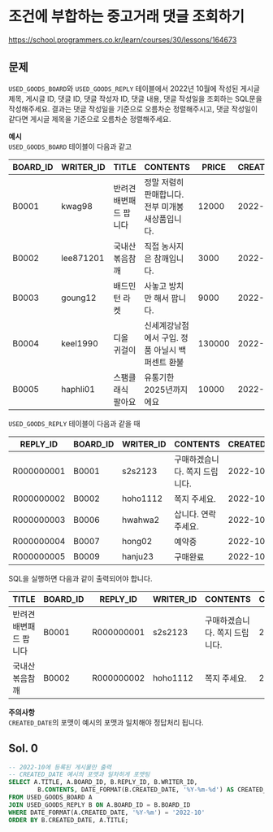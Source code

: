 # 조건에 부합하는 중고거래 댓글 조회하기
https://school.programmers.co.kr/learn/courses/30/lessons/164673

## 문제
`USED_GOODS_BOARD`와 `USED_GOODS_REPLY` 테이블에서 2022년 10월에 작성된 게시글 제목, 게시글 ID, 댓글 ID, 댓글 작성자 ID, 댓글 내용, 댓글 작성일을 조회하는 SQL문을 작성해주세요. 결과는 댓글 작성일을 기준으로 오름차순 정렬해주시고, 댓글 작성일이 같다면 게시글 제목을 기준으로 오름차순 정렬해주세요.

**예시**   
`USED_GOODS_BOARD` 테이블이 다음과 같고

| BOARD_ID | WRITER_ID | TITLE              | CONTENTS                                 | PRICE | CREATED_DATE | STATUS | VIEWS |
|----------|-----------|--------------------|------------------------------------------|-------|--------------|--------|-------|
| B0001    | kwag98    | 반려견 배변패드 팝니다 | 정말 저렴히 판매합니다. 전부 미개봉 새상품입니다.  | 12000 | 2022-10-01   | DONE   | 250   |
| B0002    | lee871201 | 국내산 볶음참깨       | 직접 농사지은 참깨입니다.                      | 3000  | 2022-10-02   | DONE   | 121   |
| B0003    | goung12   | 배드민턴 라켓        | 사놓고 방치만 해서 팝니다.                      | 9000  | 2022-10-02   | SALE   | 212   |
| B0004    | keel1990  | 디올 귀걸이         | 신세계강남점에서 구입. 정품 아닐시 백퍼센트 환불     | 130000 | 2022-10-02   | SALE   | 199   |
| B0005    | haphli01  | 스팸클래식 팔아요     | 유통기한 2025년까지에요                       | 10000 | 2022-10-02   | SALE   | 121   |

`USED_GOODS_REPLY` 테이블이 다음과 같을 때

| REPLY_ID     | BOARD_ID | WRITER_ID | CONTENTS           | CREATED_DATE |
|--------------|----------|-----------|--------------------|--------------|
| R000000001   | B0001    | s2s2123   | 구매하겠습니다. 쪽지 드립니다. | 2022-10-02   |
| R000000002   | B0002    | hoho1112  | 쪽지 주세요.            | 2022-10-03   |
| R000000003   | B0006    | hwahwa2   | 삽니다. 연락주세요.        | 2022-10-03   |
| R000000004   | B0007    | hong02    | 예약중                | 2022-10-06   |
| R000000005   | B0009    | hanju23   | 구매완료              | 2022-10-07   |

SQL을 실행하면 다음과 같이 출력되어야 합니다.

| TITLE              | BOARD_ID | REPLY_ID    | WRITER_ID | CONTENTS           | CREATED_DATE |
|--------------------|----------|-------------|-----------|--------------------|--------------|
| 반려견 배변패드 팝니다     | B0001    | R000000001 | s2s2123   | 구매하겠습니다. 쪽지 드립니다. | 2022-10-02   |
| 국내산 볶음참깨          | B0002    | R000000002 | hoho1112  | 쪽지 주세요.            | 2022-10-03   |

**주의사항**   
`CREATED_DATE`의 포맷이 예시의 포맷과 일치해야 정답처리 됩니다.

## Sol. 0
```sql
-- 2022-10에 등록된 게시물만 출력
-- CREATED_DATE 예시의 포맷과 일차히게 포맷팅
SELECT A.TITLE, A.BOARD_ID, B.REPLY_ID, B.WRITER_ID, 
        B.CONTENTS, DATE_FORMAT(B.CREATED_DATE, '%Y-%m-%d') AS CREATED_DATE
FROM USED_GOODS_BOARD A
JOIN USED_GOODS_REPLY B ON A.BOARD_ID = B.BOARD_ID
WHERE DATE_FORMAT(A.CREATED_DATE, '%Y-%m') = '2022-10'
ORDER BY B.CREATED_DATE, A.TITLE;
```